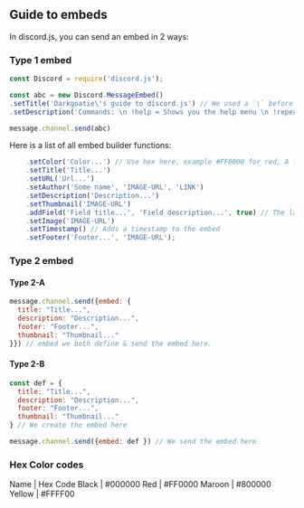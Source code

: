 ## Guide to embeds

In discord.js, you can send an embed in 2 ways:
### Type 1 embed
```js
const Discord = require('discord.js');

const abc = new Discord.MessageEmbed()
.setTitle('Darkgoatie\'s guide to discord.js') // We used a `\` before the `'`, for preventing it from creating a new string and breaking the command.
.setDescription('Commands: \n !help = Shows you the help menu \n !repeat <phrase> = Repeats something.') // `\n` means a new line, same function with the Enter button in your keyboard.

message.channel.send(abc)
```

Here is a list of all embed builder functions:

```js
	.setColor('Color...') // Use hex here, example #FF0000 for red, A few list of hex colors below
	.setTitle('Title...')
	.setURL('Url...')
	.setAuthor('Some name', 'IMAGE-URL', 'LINK')
	.setDescription('Description...')
	.setThumbnail('IMAGE-URL')
	.addField('Field title...', 'Field description...', true) // The last 'True' part means this field will be inline. You can use false/true in that field.
	.setImage('IMAGE-URL')
	.setTimestamp() // Adds a timestamp to the embed
	.setFooter('Footer...', 'IMAGE-URL');
```

### Type 2 embed
#### Type 2-A
```js
message.channel.send({embed: {
  title: "Title...",
  description: "Description...",
  footer: "Footer...",
  thumbnail: "Thumbnail..."
}}) // embed we both define & send the embed here.
```
#### Type 2-B
```js
const def = {
  title: "Title...",
  description: "Description...",
  footer: "Footer...",
  thumbnail: "Thumbnail..."
} // We create the embed here

message.channel.send({embed: def }) // We send the embed here
```
### Hex Color codes
Name | Hex Code
Black | #000000
Red | #FF0000
Maroon | #800000
Yellow | #FFFF00

